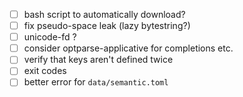 - [ ] bash script to automatically download?
- [ ] fix pseudo-space leak (lazy bytestring?)
- [ ] unicode-fd ?
- [ ] consider optparse-applicative for completions etc.
- [ ] verify that keys aren't defined twice
- [ ] exit codes
- [ ] better error for `data/semantic.toml`
